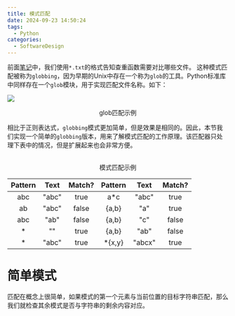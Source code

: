 ```yaml
---
title: 模式匹配
date: 2024-09-23 14:50:24
tags:
  - Python
categories:
  - SoftwareDesign
---
```


前面[笔记](https://turbo-0428.github.io/2024/09/18/%E6%9F%A5%E6%89%BE%E9%87%8D%E5%A4%8D%E6%96%87%E4%BB%B6/)中，我们使用`*.txt`的格式告知查重函数需要对比哪些文件。
这种模式匹配被称为`globbing`，因为早期的Unix中存在一个称为`glob`的工具。Python标准库中同样存在一个`glob`模块，用于实现匹配文件名称。如下：

![](image1.png)

<center>glob匹配示例</center>

<!--more-->

相比于正则表达式，`globbing`模式更加简单，但是效果是相同的。因此，本节我们实现一个简单的`globbing`版本，用来了解模式匹配的工作原理。该匹配器只处理下表中的情况，但是扩展起来也会非常方便。  
<br>

<center>模式匹配示例</center>

|Pattern|Text|Match?|Pattern|Text|Match?|
|:---:|:---:|:---:|:---:|:---:|:---:|
|abc|"abc"|true|a*c|"abc"|true|
|ab|"abc"|false|{a,b}|"a"|true|
|abc|"ab"|false|{a,b}|"c"|false|
|*|""|true|{a,b}|"ab"|false|
|*|"abc"|true|*{x,y}|"abcx"|true|

# 简单模式

匹配在概念上很简单，如果模式的第一个元素与当前位置的目标字符串匹配，那么我们就检查其余模式是否与字符串的剩余内容对应。
